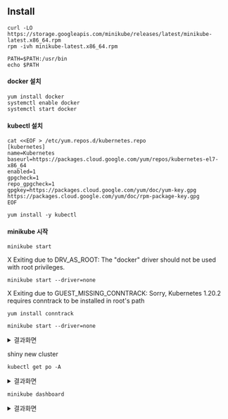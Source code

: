 



## Install
```
curl -LO https://storage.googleapis.com/minikube/releases/latest/minikube-latest.x86_64.rpm
rpm -ivh minikube-latest.x86_64.rpm
```

```
PATH=$PATH:/usr/bin
echo $PATH
```
#### docker 설치
```
yum install docker
systemctl enable docker
systemctl start docker
```

#### kubectl 설치
```
cat <<EOF > /etc/yum.repos.d/kubernetes.repo
[kubernetes]
name=Kubernetes
baseurl=https://packages.cloud.google.com/yum/repos/kubernetes-el7-x86_64
enabled=1
gpgcheck=1
repo_gpgcheck=1
gpgkey=https://packages.cloud.google.com/yum/doc/yum-key.gpg https://packages.cloud.google.com/yum/doc/rpm-package-key.gpg
EOF
```
```
yum install -y kubectl
```

#### minikube 시작
```
minikube start
```
X Exiting due to DRV_AS_ROOT: The "docker" driver should not be used with root privileges.

```
minikube start --driver=none
```
X Exiting due to GUEST_MISSING_CONNTRACK: Sorry, Kubernetes 1.20.2 requires conntrack to be installed in root's path

```
yum install conntrack
```

```
minikube start --driver=none
```
<details><summary>결과화면</summary>
* minikube v1.18.1 on Centos 7.3.1611 (kvm/amd64)  <br>
* Using the none driver based on user configuration  <br>
* Starting control plane node minikube in cluster minikube  <br>
* Running on localhost (CPUs=4, Memory=3790MB, Disk=102388MB) ...  <br>
* OS release is CentOS Linux 7 (Core)  <br>
    > kubelet: 108.73 MiB / 108.73 MiB [-------------] 100.00% 7.17 MiB p/s 16s  <br>
  - Generating certificates and keys ...  <br>
  - Booting up control plane ...  <br>
  - Configuring RBAC rules ...  <br>
* Configuring local host environment ...  <br>
*  <br>
! The 'none' driver is designed for experts who need to integrate with an existing VM  <br>
* Most users should use the newer 'docker' driver instead, which does not require root!  <br>
* For more information, see: https://minikube.sigs.k8s.io/docs/reference/drivers/none/  <br>
*  <br>
! kubectl and minikube configuration will be stored in /root  <br>
! To use kubectl or minikube commands as your own user, you may need to relocate them. For example, to overwrite your own settings, run:  <br>
*  <br>
  - sudo mv /root/.kube /root/.minikube $HOME  <br>
  - sudo chown -R $USER $HOME/.kube $HOME/.minikube  <br>  
*  <br>
* This can also be done automatically by setting the env var CHANGE_MINIKUBE_NONE_USER=true  <br>
* Verifying Kubernetes components...  <br>
  - Using image gcr.io/k8s-minikube/storage-provisioner:v4  <br>
* Enabled addons: default-storageclass, storage-provisioner  <br>
* Done! kubectl is now configured to use "minikube" cluster and "default" namespace by default  <br>
</details>



shiny new cluster
```
kubectl get po -A
```
<details><summary> 결과화면 </summary>
NAMESPACE     NAME                                READY   STATUS    RESTARTS   AGE             <br>
kube-system   coredns-74ff55c5b-xst4m             1/1     Running   0          8m20s           <br>  
kube-system   etcd-localhost                      1/1     Running   0          8m30s           <br>
kube-system   kube-apiserver-localhost            1/1     Running   0          8m30s           <br>
kube-system   kube-controller-manager-localhost   1/1     Running   0          8m30s           <br>
kube-system   kube-proxy-fwmtn                    1/1     Running   0          8m20s           <br>
kube-system   kube-scheduler-localhost            1/1     Running   0          8m30s           <br>
kube-system   storage-provisioner                 1/1     Running   0          8m36s           <br>
</details>



```
minikube dashboard
```
<details><summary> 결과화면 </summary>
http://211.236.230.232:38012/api/v1/namespaces/kubernetes-dashboard/services/http:kubernetes-dashboard:/proxy/#1/pod?namespace=kube-system
    
    
</summary>

#### Deploy Applications
```
kubectl create deployment hello-minikube --image=k8s.gcr.io/echoserver:1.4
kubectl expose deployment hello-minikube --type=NodePort --port=8080
```
```
kubectl get svc
```

#### Delete a local cluster
```
minikube stop
minikube delete
```


## Uninstall
```
minikube stop; minikube delete
docker stop (docker ps -aq)
rm -r ~/.kube ~/.minikube
sudo rm /usr/local/bin/localkube /usr/local/bin/minikube
systemctl stop '*kubelet*.mount'
sudo rm -rf /etc/kubernetes/
docker system prune -af --volumes
```

